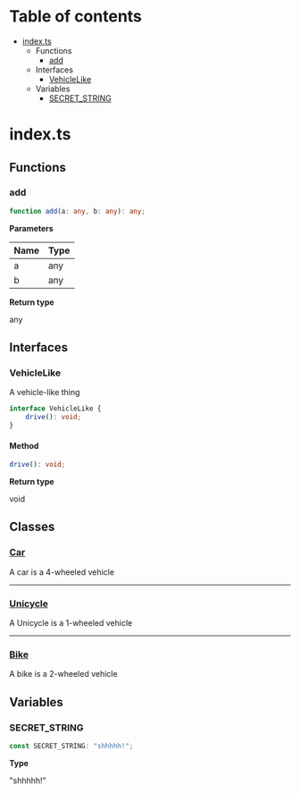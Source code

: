 # Table of contents

* [index.ts][SourceFile-0]
    * Functions
        * [add][FunctionDeclaration-0]
    * Interfaces
        * [VehicleLike][InterfaceDeclaration-0]
    * Variables
        * [SECRET_STRING][VariableDeclaration-0]

# index.ts

## Functions

### add

```typescript
function add(a: any, b: any): any;
```

**Parameters**

| Name | Type |
| ---- | ---- |
| a    | any  |
| b    | any  |

**Return type**

any

## Interfaces

### VehicleLike

A vehicle-like thing

```typescript
interface VehicleLike {
    drive(): void;
}
```
#### Method

```typescript
drive(): void;
```

**Return type**

void


## Classes

### [Car][ClassDeclaration-0]

A car is a 4-wheeled vehicle


----------

### [Unicycle][ClassDeclaration-2]

A Unicycle is a 1-wheeled vehicle


----------

### [Bike][ClassDeclaration-3]

A bike is a 2-wheeled vehicle


## Variables

### SECRET_STRING

```typescript
const SECRET_STRING: "shhhhh!";
```

**Type**

"shhhhh!"

[SourceFile-0]: index.md#indexts
[FunctionDeclaration-0]: index.md#add
[InterfaceDeclaration-0]: index.md#vehiclelike
[ClassDeclaration-0]: index/default.md#car
[ClassDeclaration-2]: index/unicycle.md#unicycle
[ClassDeclaration-3]: index/bike.md#bike
[VariableDeclaration-0]: index.md#secret_string